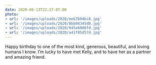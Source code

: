 ```yaml
---
date: 2020-06-13T22:37-07:00
photo:
- url: '/images/uploads/2020/eeb7604bc8.jpg'
- url: '/images/uploads/2020/8bb84345d0.jpg'
- url: '/images/uploads/2020/945e6000fd.jpg'
- url: '/images/uploads/2020/a41f85d57d.jpg'
---
```

Happy birthday to one of the most kind, generous, beautiful, and loving humans I know. I’m lucky to have met Kelly, and to have her as a partner and amazing friend.
